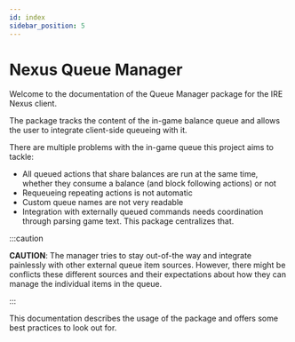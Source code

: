 ```yaml
---
id: index
sidebar_position: 5
---
```


# Nexus Queue Manager #

Welcome to the documentation of the Queue Manager package for the IRE Nexus client.

The package tracks the content of the in-game balance queue and allows the user to integrate client-side queueing with it.

There are multiple problems with the in-game queue this project aims to tackle:

- All queued actions that share balances are run at the same time, whether they consume a balance (and block following actions) or not
- Requeueing repeating actions is not automatic
- Custom queue names are not very readable
- Integration with externally queued commands needs coordination through parsing game text. This package centralizes that.

:::caution

**CAUTION**: The manager tries to stay out-of-the way and integrate painlessly with other external queue item sources. However, there might be conflicts these different sources and their expectations about how they can manage the individual items in the queue.

:::

This documentation describes the usage of the package and offers some best practices to look out for.
